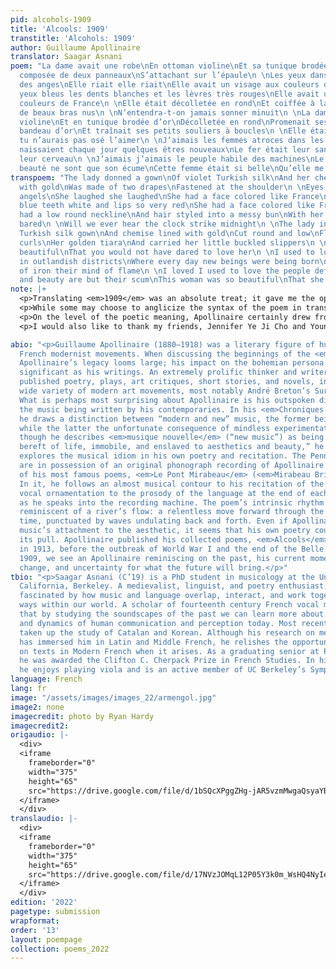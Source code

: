 ```yaml
---
pid: alcohols-1909
title: 'Alcools: 1909'
transtitle: 'Alcohols: 1909'
author: Guillaume Apollinaire
translator: Saagar Asnani
poem: "La dame avait une robe\nEn ottoman violine\nEt sa tunique brodée d’or\nÉtait
  composée de deux panneaux\nS’attachant sur l’épaule\n \nLes yeux dansants comme
  des anges\nElle riait elle riait\nElle avait un visage aux couleurs de France\nLes
  yeux bleus les dents blanches et les lèvres très rouges\nElle avait un visage aux
  couleurs de France\n \nElle était décolletée en rond\nEt coiffée à la Récamier\nAvec
  de beaux bras nus\n \nN’entendra-t-on jamais sonner minuit\n \nLa dame en robe d’ottoman
  violine\nEt en tunique brodée d’or\nDécolletée en rond\nPromenait ses boucles\nSon
  bandeau d’or\nEt traînait ses petits souliers à boucles\n \nElle était si belle\nQue
  tu n’aurais pas osé l’aimer\n \nJ’aimais les femmes atroces dans les quartiers énormes\nOù
  naissaient chaque jour quelques êtres nouveaux\nLe fer était leur sang la flamme
  leur cerveau\n \nJ’aimais j’aimais le peuple habile des machines\nLe luxe et la
  beauté ne sont que son écume\nCette femme était si belle\nQu’elle me faisait peur"
transpoem: "The lady donned a gown\nOf violet Turkish silk\nAnd her chemise lined
  with gold\nWas made of two drapes\nFastened at the shoulder\n \nEyes dancing like
  angels\nShe laughed she laughed\nShe had a face colored like France\nWith her eyes
  blue teeth white and lips so very red\nShe had a face colored like France\n \nShe
  had a low round neckline\nAnd hair styled into a messy bun\nWith her beautiful arms
  bared\n \nWill we ever hear the clock strike midnight\n \nThe lady in the violet
  Turkish silk gown\nAnd chemise lined with gold\nCut round and low\nFlaunted her
  curls\nHer golden tiara\nAnd carried her little buckled slippers\n \nShe was so
  beautiful\nThat you would not have dared to love her\n \nI used to love cruel women
  in outlandish districts\nWhere every day new beings were being born\nTheir blood
  of iron their mind of flame\n \nI loved I used to love the people deft with machines\nLuxury
  and beauty are but their scum\nThis woman was so beautiful\nThat she made me afraid"
note: |+
  <p>Translating <em>1909</em> was an absolute treat; it gave me the opportunity to delve into turn-of-the-century Parisian fashions to determine the most fitting translations for words like <em>robe</em>, <em>ottoman</em>, <em>tunique</em>, and <em>Récamier</em>. While trying to reconstruct in my mind’s eye the beautiful dress described in the poem, I realized that the descriptions fit perfectly onto pictures of styles created by the legendary Parisian designer Paul Poiret. Considered the father of the modern runway, Poiret’s designs were in vogue during the early 1910s, and he was celebrated for his emancipatory styles, trading the corset for the sash. Looking at pictures of Poiret’s styles, I came across a picture of his chemise dress, which was a close match for the long silk gown with a tunic draped at the shoulders mentioned in the poem. For that reason, I chose to translate <em>tunique</em> as “chemise” instead of “tunic,” which seemed too facile a choice. I wanted the translation to most clearly evoke the image that Apollinaire had in mind, so I modernized the vocabulary (“coiffée à la Récamier” as “hair styled into a messy bun” and “ottoman violine” as “violet Turkish silk”) while maintaining the overall image as closely to the original as possible.</p>
  <p>While some may choose to anglicize the syntax of the poem in translation, I think that there is a certain beauty of meter and rhythm that is lost in such a practice. For example, the line “Les yeux bleus les dents blanches et les lèvres très rouges” could be translated grammatically into English as: “The blue eyes, the white teeth, and the very red lips.” Although pre-positioning of adjectives is most common in English, post-positioning is also possible without greatly altering the meaning. Furthermore, the grammaticalization of the definite article <em>le</em>/<em>la</em>/<em>les</em> in French as a marker of grammatical gender means that in translation to English (which does not have a grammatical gender), it was unnecessary to maintain the definite article. To better flow from the previous line, I added the words “with” (to justify the link between her face and the French <em>tricolore</em>) and “her” (to emphasize the provenance of these patriotic features). The result: “With her eyes blue teeth white and lips so very red” actually flows much better in between the repeated line “She had a face colored like France.” Another line which gave me particular pause was “J’aimais j’aimais le peuple habile des machines.” In French, the imperfect tense (here <em>j’aimais</em>) is inflected through just one word, whereas in English there are three possibilities, usually requiring auxiliary verbs: “I used to love” or “I was loving” or (in a few special cases) “I loved.” However, given Apollinaire’s repetition of the verb, in an almost breathless, stuttering manner, it seemed too verbose to repeat out the entire verbal phrase “I used to love” twice in the same line. Such a repetition would completely efface the uncertainty of Apollinaire’s original. Therefore, I went with a combination of two different verbal aspects: “I loved” and “I used to love.” The result is a more gradual unfolding of the narrator’s thoughts over time, while still retaining the breathlessness of the original. The lack of punctuation across the whole poem adds a level of autonomy to its words, wherein the words derive meaning from their interrelationships, not from the imposition of grammatical symbols (which might also function as a metaphor for the whole poem: a revitalized post-Industrial Revolution France ready to forge its path without the interference of foreign powers).</p>
  <p>On the level of the poetic meaning, Apollinaire certainly drew from some easily recognizable tropes to construct his personification of France. The “little golden slippers” and “clock strik[ing] midnight” are clear references to Cinderella and the ephemerality of the riches adorning France during the Belle Époque. The terrific and otherworldly side of fantasy is conjured through his phrase <em>quartier énormes</em> – “outlandish districts.” In this stanza, one is unable to forget the despondence from which Cinderella arose and the vaunted position which she attained over the course of the story. Nonetheless, in writing this poem, Apollinaire was calling to attention the vanity of his country, its obsession with superficial beauty, and the allure of the riches derived from exploitation of machines and people. The beauty of the moment was captivating, but it was also terrifying. Little did Apollinaire know the extent to which the next few years would see the meltdown of humanity within the world he had come to know and love.</p>
  <p>I would also like to thank my friends, Jennifer Ye Ji Cho and Younghoon Jeong, for being excellent extra pairs of eyes to look over my translation and providing honest and critical feedback.</p>

abio: "<p>Guillaume Apollinaire (1880–1918) was a literary figure of huge import to
  French modernist movements. When discussing the beginnings of the <em>avant-garde</em>,
  Apollinaire’s legacy looms large; his impact on the bohemian persona is just as
  significant as his writings. An extremely prolific thinker and writer, Apollinaire
  published poetry, plays, art critiques, short stories, and novels, influencing a
  wide variety of modern art movements, most notably André Breton’s Surrealist movement.
  What is perhaps most surprising about Apollinaire is his outspoken distaste for
  the music being written by his contemporaries. In his <em>Chroniques d’art</em>,
  he draws a distinction between “modern and new” music, the former being exemplary
  while the latter the unfortunate consequence of mindless experimentation. Paradoxically,
  though he describes <em>musique nouvelle</em> (“new music”) as being “obscure, empty,
  bereft of life, immobile, and enslaved to aesthetics and beauty,” he (perhaps unwittingly)
  explores the musical idiom in his own poetry and recitation. The Penn libraries
  are in possession of an original phonograph recording of Apollinaire reciting one
  of his most famous poems, <em>Le Pont Mirabeau</em> (<em>Mirabeau Bridge</em>).
  In it, he follows an almost musical contour to his recitation of the poetry, adding
  vocal ornamentation to the prosody of the language at the end of each poetic line
  as he speaks into the recording machine. The poem’s intrinsic rhythm is itself strangely
  reminiscent of a river’s flow: a relentless move forward through the passage of
  time, punctuated by waves undulating back and forth. Even if Apollinaire disavowed
  music’s attachment to the aesthetic, it seems that his own poetry could not escape
  its pull. Apollinaire published his collected poems, <em>Alcools</em> (<em>Alcohols</em>),
  in 1913, before the outbreak of World War I and the end of the Belle Époque. In
  1909, we see an Apollinaire reminiscing on the past, his current moment of relentless
  change, and uncertainty for what the future will bring.</p>"
tbio: "<p>Saagar Asnani (C’19) is a PhD student in musicology at the University of
  California, Berkeley. A medievalist, linguist, and poetry enthusiast, Saagar is
  fascinated by how music and language overlap, interact, and work together in myriad
  ways within our world. A scholar of fourteenth century French vocal music, he believes
  that by studying the soundscapes of the past we can learn more about the structures
  and dynamics of human communication and perception today. Most recently, he has
  taken up the study of Catalan and Korean. Although his research on medieval music
  has immersed him in Latin and Middle French, he relishes the opportunity to work
  on texts in Modern French when it arises. As a graduating senior at Penn in 2019,
  he was awarded the Clifton C. Cherpack Prize in French Studies. In his free time,
  he enjoys playing viola and is an active member of UC Berkeley’s Symphony Orchestra.</p>"
language: French
lang: fr
image: "/assets/images/images_22/armengol.jpg"
image2: none
imagecredit: photo by Ryan Hardy
imagecredit2: 
origaudio: |-
  <div>
  <iframe
    frameborder="0"
    width="375"
    height="65"
    src="https://drive.google.com/file/d/1bSQcXPggZHg-jAR5vzmMwgaQsyaYBup3/preview">
  </iframe>
  </div>
translaudio: |-
  <div>
  <iframe
    frameborder="0"
    width="375"
    height="65"
    src="https://drive.google.com/file/d/17NVzJOMqL12P05Y3k0m_WsHQ4NyIebrr/preview">
  </iframe>
  </div>
edition: '2022'
pagetype: submission
wrapformat: 
order: '13'
layout: poempage
collection: poems_2022
---
```

